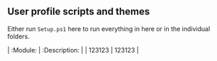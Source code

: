 ## User profile scripts and themes
Either run `Setup.ps1` here to run everything in here or in the individual folders.

| :Module: | :Description: |
| 123123 | 123123 |
